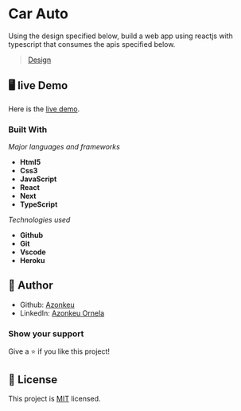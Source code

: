 # Car Auto

Using the design specified below, build a web app using reactjs with typescript that consumes
the apis specified below.

> [Design](https://w3layouts.com/template/electro-store-an-ecommerce-theme-bootstrap-template/)

## 🖥️ live Demo
Here is the [live demo](https://abcxcarex.herokuapp.com/).

### Built With

  *Major languages and frameworks* 
  - **Html5**
  - **Css3**
  -  **JavaScript**
  -  **React**
  -  **Next**
  - **TypeScript**
   
  *Technologies used*
   - **Github**
   - **Git**
   - **Vscode**
   - **Heroku**

## 👩 Author

- Github: [Azonkeu](https://github.com/Azonkeu)
- LinkedIn: [Azonkeu Ornela](https://www.linkedin.com/in/azonkeu-ornela-88a14b172/)

### Show your support

Give a ⭐️ if you like this project!

## 📝 License

This project is [MIT](https://github.com/Azonkeu/car-auto-store/blob/main/LICENSE) licensed.
